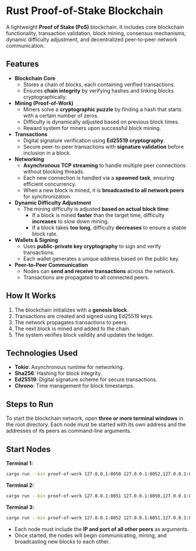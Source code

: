 
# Rust Proof-of-Stake Blockchain

A lightweight **Proof of Stake (PoS)** blockchain.
It includes core blockchain functionality, transaction validation, block mining, consensus mechanisms, dynamic difficulty adjustment, and decentralized peer-to-peer network communication.

##  Features  

- **Blockchain Core**  
  - Stores a chain of blocks, each containing verified transactions.  
  - Ensures **chain integrity** by verifying hashes and linking blocks cryptographically.  
- **Mining (Proof-of-Work)**  
  - Miners solve a **cryptographic puzzle** by finding a hash that starts with a certain number of zeros.  
  - Difficulty is dynamically adjusted based on previous block times.  
  - Reward system for miners upon successful block mining.  
- **Transactions**  
  - Digital signature verification using **Ed25519 cryptography**.  
  - Secure peer-to-peer transactions with **signature validation** before inclusion in a block.  
- **Networking**  
  - **Asynchronous TCP streaming** to handle multiple peer connections without blocking threads.  
  - Each new connection is handled via a **spawned task**, ensuring efficient concurrency.  
  - When a new block is mined, it is **broadcasted to all network peers** for synchronization.  
- **Dynamic Difficulty Adjustment**  
  - The mining difficulty is adjusted **based on actual block time**:  
    - If a block is mined **faster** than the target time, difficulty **increases** to slow down mining.  
    - If a block takes **too long**, difficulty **decreases** to ensure a stable block rate.  
- **Wallets & Signing**  
  - Uses **public-private key cryptography** to sign and verify transactions.  
  - Each wallet generates a unique address based on the public key.  
- **Peer-to-Peer Communication**  
  - Nodes can **send and receive transactions** across the network.  
  - Transactions are propagated to all connected peers.  

## How It Works

1. The blockchain initializes with a **genesis block**.
2. Transactions are created and signed using Ed25519 keys.
3. The network propagates transactions to peers.
4. The next block is mined and added to the chain.
5. The system verifies block validity and updates the ledger.

## Technologies Used

- **Tokio**: Asynchronous runtime for networking.
- **Sha256**: Hashing for block integrity.
- **Ed25519**: Digital signature scheme for secure transactions.
- **Chrono**: Time management for block timestamps.

## Steps to Run  

To start the blockchain network, open **three or more terminal windows** in the root directory. 
Each node must be started with its own address and the addresses of its peers as command-line arguments.  

## Start Nodes  

**Terminal 1:**  
```sh
cargo run --bin proof-of-work 127.0.0.1:8050 127.0.0.1:8052,127.0.0.1:8051
```  

**Terminal 2:**  
```sh
cargo run --bin proof-of-work 127.0.0.1:8051 127.0.0.1:8050,127.0.0.1:8052
```  

**Terminal 3:**  
```sh
cargo run --bin proof-of-work 127.0.0.1:8052 127.0.0.1:8051,127.0.0.1:8050
```  

- Each node must include the **IP and port of all other peers** as arguments.  
- Once started, the nodes will begin communicating, mining, and broadcasting new blocks to each other.  